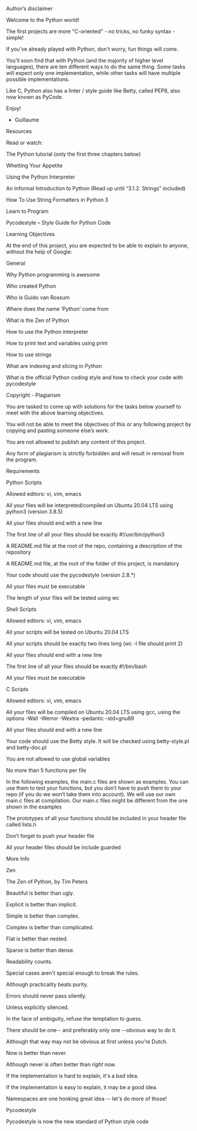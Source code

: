 Author’s disclaimer

Welcome to the Python world!



The first projects are more "C-oriented" - no tricks, no funky syntax - simple!

If you've already played with Python, don't worry, fun things will come.

You'll soon find that with Python (and the majority of higher level languages), there are ten different ways to do the same thing. Some tasks will expect only one implementation, while other tasks will have multiple possible implementations.

Like C, Python also has a linter / style guide like Betty, called PEP8, also now known as PyCode.



Enjoy!



- Guillaume

Resources

Read or watch:



The Python tutorial (only the first three chapters below)

Whetting Your Appetite

Using the Python Interpreter

An Informal Introduction to Python (Read up until “3.1.2. Strings” included)

How To Use String Formatters in Python 3

Learn to Program

Pycodestyle – Style Guide for Python Code

Learning Objectives

At the end of this project, you are expected to be able to explain to anyone, without the help of Google:



General

Why Python programming is awesome

Who created Python

Who is Guido van Rossum

Where does the name ‘Python’ come from

What is the Zen of Python

How to use the Python interpreter

How to print text and variables using print

How to use strings

What are indexing and slicing in Python

What is the official Python coding style and how to check your code with pycodestyle

Copyright - Plagiarism

You are tasked to come up with solutions for the tasks below yourself to meet with the above learning objectives.

You will not be able to meet the objectives of this or any following project by copying and pasting someone else’s work.

You are not allowed to publish any content of this project.

Any form of plagiarism is strictly forbidden and will result in removal from the program.

Requirements

Python Scripts

Allowed editors: vi, vim, emacs

All your files will be interpreted/compiled on Ubuntu 20.04 LTS using python3 (version 3.8.5)

All your files should end with a new line

The first line of all your files should be exactly #!/usr/bin/python3

A README.md file at the root of the repo, containing a description of the repository

A README.md file, at the root of the folder of this project, is mandatory

Your code should use the pycodestyle (version 2.8.*)

All your files must be executable

The length of your files will be tested using wc

Shell Scripts

Allowed editors: vi, vim, emacs

All your scripts will be tested on Ubuntu 20.04 LTS

All your scripts should be exactly two lines long (wc -l file should print 2)

All your files should end with a new line

The first line of all your files should be exactly #!/bin/bash

All your files must be executable

C Scripts

Allowed editors: vi, vim, emacs

All your files will be compiled on Ubuntu 20.04 LTS using gcc, using the options -Wall -Werror -Wextra -pedantic -std=gnu89

All your files should end with a new line

Your code should use the Betty style. It will be checked using betty-style.pl and betty-doc.pl

You are not allowed to use global variables

No more than 5 functions per file

In the following examples, the main.c files are shown as examples. You can use them to test your functions, but you don’t have to push them to your repo (if you do we won’t take them into account). We will use our own main.c files at compilation. Our main.c files might be different from the one shown in the examples

The prototypes of all your functions should be included in your header file called lists.h

Don’t forget to push your header file

All your header files should be include guarded

More Info

Zen

The Zen of Python, by Tim Peters



Beautiful is better than ugly.

Explicit is better than implicit.

Simple is better than complex.

Complex is better than complicated.

Flat is better than nested.

Sparse is better than dense.

Readability counts.

Special cases aren't special enough to break the rules.

Although practicality beats purity.

Errors should never pass silently.

Unless explicitly silenced.

In the face of ambiguity, refuse the temptation to guess.

There should be one-- and preferably only one --obvious way to do it.

Although that way may not be obvious at first unless you're Dutch.

Now is better than never.

Although never is often better than *right* now.

If the implementation is hard to explain, it's a bad idea.

If the implementation is easy to explain, it may be a good idea.

Namespaces are one honking great idea -- let's do more of those!

Pycodestyle

Pycodestyle is now the new standard of Python style code

